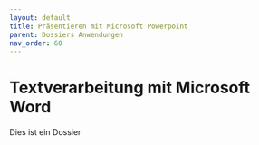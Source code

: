 ```yaml
---
layout: default
title: Präsentieren mit Microsoft Powerpoint
parent: Dossiers Anwendungen
nav_order: 60
---
```


# Textverarbeitung mit Microsoft Word

Dies ist ein Dossier
